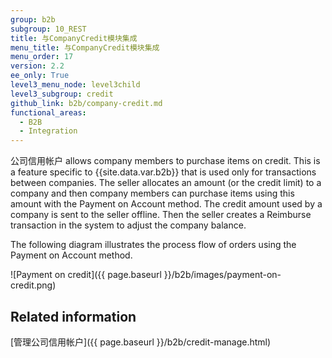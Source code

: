 ```yaml
---
group: b2b
subgroup: 10_REST
title: 与CompanyCredit模块集成
menu_title: 与CompanyCredit模块集成
menu_order: 17
version: 2.2
ee_only: True
level3_menu_node: level3child
level3_subgroup: credit
github_link: b2b/company-credit.md
functional_areas:
  - B2B
  - Integration
---
```


公司信用帐户 allows company members to purchase items on credit. This is a feature specific to {{site.data.var.b2b}} that is used only for transactions between companies. The seller allocates an amount (or the credit limit) to a company and then company members can purchase items using this amount with the Payment on Account method. The credit amount used by a company is sent to the seller offline. Then the seller creates a Reimburse transaction in the system to adjust the company balance.

The following diagram illustrates the process flow of orders using the Payment on Account method.

![Payment on credit]({{ page.baseurl }}/b2b/images/payment-on-credit.png)

## Related information

[管理公司信用帐户]({{ page.baseurl }}/b2b/credit-manage.html)
